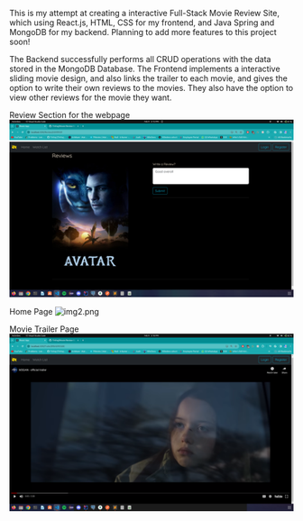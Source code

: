 This is my attempt at creating a interactive Full-Stack Movie Review Site, which using React.js, HTML, CSS for my frontend, and Java Spring and MongoDB for my backend. Planning to add more features to this project soon!

The Backend successfully performs all CRUD operations with the data stored in the MongoDB Database. 
The Frontend implements a interactive sliding movie design, and also links the trailer to each movie, and gives the option to write their own reviews to the movies. They also have the option to view other reviews for the movie they want.



Review Section for the webpage
![img.png](Img/img.png)

Home Page
![img2.png](Img%2Fimg2.png)

Movie Trailer Page
![img3.png](Img%2Fimg3.png)
